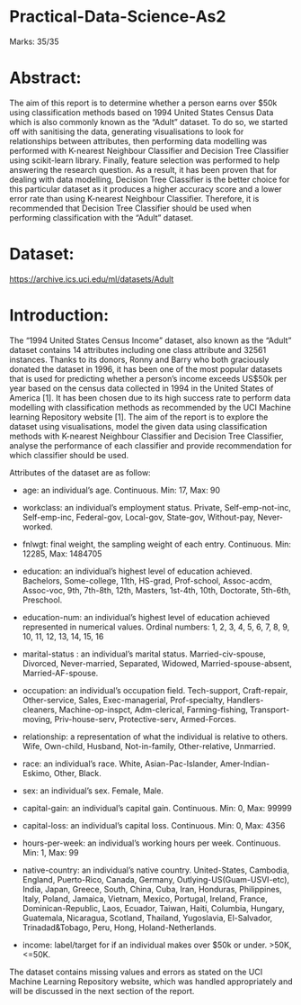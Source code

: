 # Practical-Data-Science-As2

Marks: 35/35

# Abstract:

The aim of this report is to determine whether a person earns over $50k using classification
methods based on 1994 United States Census Data which is also commonly known as the
“Adult” dataset. To do so, we started off with sanitising the data, generating visualisations to
look for relationships between attributes, then performing data modelling was performed with
K-nearest Neighbour Classifier and Decision Tree Classifier using ​scikit-learn library. Finally,
feature selection was performed to help answering the research question. As a result, it has
been proven that for dealing with data modelling, Decision Tree Classifier is the better
choice for this particular dataset as it produces a higher accuracy score and a lower error
rate than using K-nearest Neighbour Classifier. Therefore, it is recommended that Decision
Tree Classifier should be used when performing classification with the “Adult” dataset.

# Dataset:
https://archive.ics.uci.edu/ml/datasets/Adult

# Introduction:

The “1994 United States Census Income” dataset, also known as the “Adult” dataset contains 14
attributes including one class attribute and 32561 instances. Thanks to its donors, Ronny and Barry
who both graciously donated the dataset in 1996, it has been one of the most popular datasets that is
used for predicting whether a person’s income exceeds US$50k per year based on the census data
collected in 1994 in the United States of America ​[1]​. It has been chosen due to its high success rate
to perform data modelling with classification methods as recommended by the UCI Machine learning
Repository website ​[1]​. The aim of the report is to explore the dataset using visualisations, model the
given data using classification methods with K-nearest Neighbour Classifier and Decision Tree
Classifier, analyse the performance of each classifier and provide recommendation for which classifier
should be used.

Attributes of the dataset are as follow​:

- age​: an individual’s age. Continuous. Min: 17, Max: 90

- workclass​: an individual’s employment status. Private, Self-emp-not-inc, Self-emp-inc, Federal-gov, Local-gov, State-gov, Without-pay,
Never-worked.

- fnlwgt​: final weight, the sampling weight of each entry. Continuous. Min: 12285​, Max: 1484705

- education​: an individual’s highest level of education achieved. Bachelors, Some-college, 11th, HS-grad, Prof-school, Assoc-acdm, Assoc-voc, 9th, 7th-8th, 12th, Masters, 1st-4th, 10th, Doctorate, 5th-6th, Preschool.

- education-num: an individual’s highest level of education achieved represented in numerical values. Ordinal numbers: 1, 2, 3, 4, 5, 6, 7, 8, 9, 10, 11, 12, 13, 14, 15, 16

- marital-status​ : an individual’s marital status. Married-civ-spouse, Divorced, Never-married, Separated, Widowed, Married-spouse-absent, Married-AF-spouse.

- occupation​: an individual’s occupation field. Tech-support, Craft-repair, Other-service, Sales, Exec-managerial, Prof-specialty,
Handlers-cleaners, Machine-op-inspct, Adm-clerical, Farming-fishing, Transport-moving, Priv-house-serv, Protective-serv, Armed-Forces.

- relationship​: a representation of what the individual is relative to others. Wife, Own-child, Husband, Not-in-family, Other-relative, Unmarried.

- race​: an individual’s race. White, Asian-Pac-Islander, Amer-Indian-Eskimo, Other, Black.

- sex​: an individual’s sex. Female, Male.

- capital-gain​: an individual’s capital gain. Continuous. Min: 0, Max: 99999

- capital-loss​: an individual’s capital loss. Continuous. Min: 0, Max: ​4356

- hours-per-week​: an individual’s working hours per week. Continuous. Min: 1, Max: 99

- native-country​: an individual’s native country. United-States, Cambodia, England, Puerto-Rico, Canada, Germany,
Outlying-US(Guam-USVI-etc), India, Japan, Greece, South, China, Cuba, Iran, Honduras,
Philippines, Italy, Poland, Jamaica, Vietnam, Mexico, Portugal, Ireland, France,
Dominican-Republic, Laos, Ecuador, Taiwan, Haiti, Columbia, Hungary, Guatemala,
Nicaragua, Scotland, Thailand, Yugoslavia, El-Salvador, Trinadad&Tobago, Peru, Hong,
Holand-Netherlands.

- income​: ​label/target​ for if an individual makes over $50k or under. >50K, <=50K.


The dataset contains missing values and errors as stated on the UCI Machine Learning Repository
website, which was handled appropriately and will be discussed in the next section of the report.
